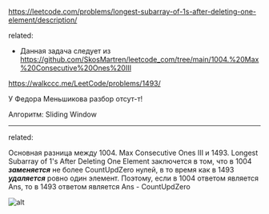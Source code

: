 https://leetcode.com/problems/longest-subarray-of-1s-after-deleting-one-element/description/

related:
- Данная задача следует из https://github.com/SkosMartren/leetcode_com/tree/main/1004.%20Max%20Consecutive%20Ones%20III

https://walkccc.me/LeetCode/problems/1493/

У Федора Меньшикова разбор отсут-т!

Алгоритм: Sliding Window

_____

related:

Основная разница между 1004. Max Consecutive Ones III и 1493. Longest Subarray of 1's After Deleting One Element заключется в том, что в 1004 ***заменяется*** не более CountUpdZero нулей, в то время как в 1493 ***удаляется*** ровно один элемент. Поэтому, если в 1004 ответом является Ans, то в 1493 ответом является Ans - CountUpdZero 

![ alt](https://github.com/SkosMartren/useful-materials/blob/main/leetcode_424_1004_487_485_1493.png)
